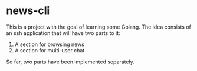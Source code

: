 # news-cli

This is a project with the goal of learning some Golang. The idea consists of an ssh application that will
have two parts to it:

1. A section for browsing news
2. A section for multi-user chat

So far, two parts have been implemented separately.
